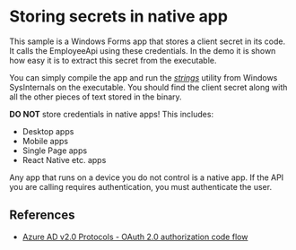 # Storing secrets in native app

This sample is a Windows Forms app that stores a client secret in its code.
It calls the EmployeeApi using these credentials.
In the demo it is shown how easy it is to extract this secret from the executable.

You can simply compile the app and run the [*strings*](https://docs.microsoft.com/en-us/sysinternals/downloads/strings)
utility from Windows SysInternals on the executable.
You should find the client secret along with all the other pieces of text stored in the binary.

**DO NOT** store credentials in native apps!
This includes:

* Desktop apps
* Mobile apps
* Single Page apps
* React Native etc. apps

Any app that runs on a device you do not control is a native app.
If the API you are calling requires authentication,
you must authenticate the user.

## References

* [Azure AD v2.0 Protocols - OAuth 2.0 authorization code flow](https://docs.microsoft.com/en-us/azure/active-directory/develop/v2-oauth2-auth-code-flow)